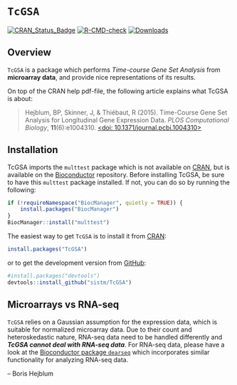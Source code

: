 
<!-- README.md is generated from README.Rmd. Please edit that file -->

# `TcGSA`

[![CRAN_Status_Badge](http://www.r-pkg.org/badges/version/TcGSA)](https://cran.r-project.org/package=TcGSA)
[![R-CMD-check](https://github.com/sistm/TcGSA/workflows/R-CMD-check/badge.svg)](https://github.com/sistm/TcGSA/actions)
[![Downloads](https://cranlogs.r-pkg.org/badges/TcGSA?color=blue)](https://www.r-pkg.org/pkg/TcGSA)

## Overview

`TcGSA` is a package which performs *Time-course Gene Set Analysis* from
**microarray data**, and provide nice representations of its results.

On top of the CRAN help pdf-file, the following article explains what
TcGSA is about:

> Hejblum, BP, Skinner, J, & Thiébaut, R (2015). Time-Course Gene Set
> Analysis for Longitudinal Gene Expression Data. *PLOS Computational
> Biology*, **11**(6):e1004310. [\<doi:
> 10.1371/journal.pcbi.1004310>](https://doi.org/10.1371/journal.pcbi.1004310)

## Installation

TcGSA imports the `multtest` package which is not available on
[CRAN](https://cran.r-project.org/), but is available on the
[Bioconductor](https://www.bioconductor.org/packages/release/bioc/html/multtest.html)
repository. Before installing TcGSA, be sure to have this `multtest`
package installed. If not, you can do so by running the following:

``` r
if (!requireNamespace("BiocManager", quietly = TRUE)) {
    install.packages("BiocManager")
}
BiocManager::install("multtest")
```

The easiest way to get `TcGSA` is to install it from
[CRAN](https://cran.r-project.org/package=TcGSA):

``` r
install.packages("TcGSA")
```

or to get the development version from
[GitHub](https://github.com/sistm/TcGSA):

``` r
#install.packages("devtools")
devtools::install_github("sistm/TcGSA")
```

## Microarrays vs RNA-seq

`TcGSA` relies on a Gaussian assumption for the expression data, which
is suitable for normalized microarray data. Due to their count and
heteroskedastic nature, RNA-seq data need to be handled differently and
***TcGSA cannot deal with RNA-seq data***. For RNA-seq data, please have
a look at the [Bioconductor package
`dearseq`](https://bioconductor.org/packages/dearseq/) which
incorporates similar functionality for analyzing RNA-seq data.

– Boris Hejblum
